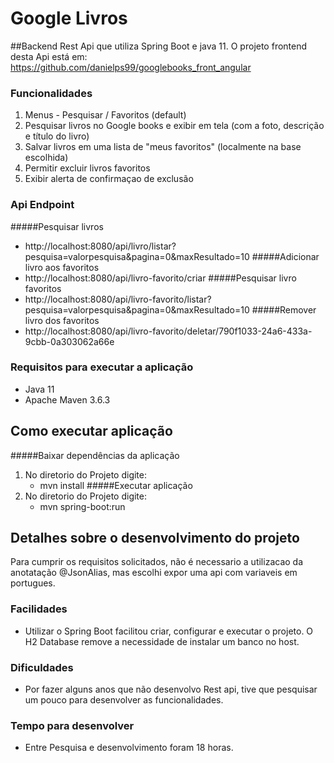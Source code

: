 # Google Livros
##Backend
Rest Api que utiliza Spring Boot e java 11.
O projeto frontend desta Api está em: https://github.com/danielps99/googlebooks_front_angular 

### Funcionalidades

1. Menus - Pesquisar / Favoritos (default)
2. Pesquisar livros no Google books e exibir em tela (com a foto, descrição e título do livro)
3. Salvar livros em uma lista de "meus favoritos" (localmente na base escolhida)
4. Permitir excluir livros favoritos
5. Exibir alerta de confirmaçao de exclusão

### Api Endpoint
#####Pesquisar livros
- http://localhost:8080/api/livro/listar?pesquisa=valorpesquisa&pagina=0&maxResultado=10
#####Adicionar livro aos favoritos
- http://localhost:8080/api/livro-favorito/criar
#####Pesquisar livro favoritos
- http://localhost:8080/api/livro-favorito/listar?pesquisa=valorpesquisa&pagina=0&maxResultado=10
#####Remover livro dos favoritos
- http://localhost:8080/api/livro-favorito/deletar/790f1033-24a6-433a-9cbb-0a303062a66e
  
### Requisitos para executar a aplicação
- Java 11
- Apache Maven 3.6.3

## Como executar aplicação
#####Baixar dependências da aplicação
1. No diretorio do Projeto digite:
    - mvn install
#####Executar aplicação
2. No diretorio do Projeto digite:
    - mvn spring-boot:run

## Detalhes sobre o desenvolvimento do projeto
Para cumprir os requisitos solicitados, não é necessario a utilizacao da anotatação @JsonAlias, mas escolhi expor uma api com variaveis em portugues.
### Facilidades
- Utilizar o Spring Boot facilitou criar, configurar e executar o projeto. O H2 Database remove a necessidade de instalar um banco no host.

### Dificuldades
- Por fazer alguns anos que não desenvolvo Rest api, tive que pesquisar um pouco para desenvolver as funcionalidades.

### Tempo para desenvolver
- Entre Pesquisa e desenvolvimento foram 18 horas.

